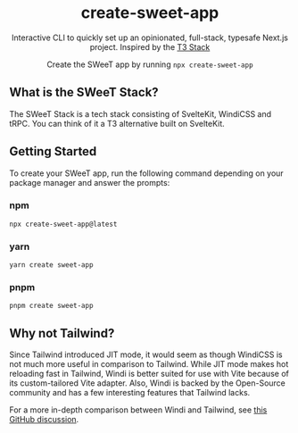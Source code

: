 <h1 align="center">
  create-sweet-app
</h1>

<p align="center">
  Interactive CLI to quickly set up an opinionated, full-stack, typesafe Next.js project. Inspired by the <a href="https://init.tips">T3 Stack</a>
</p>

<p align="center">
  Create the SWeeT app by running <code>npx create-sweet-app</code>
</p>

## What is the SWeeT Stack?

The SWeeT Stack is a tech stack consisting of SvelteKit, WindiCSS and tRPC. You can think of it a T3 alternative built on SvelteKit.

## Getting Started

To create your SWeeT app, run the following command depending on your package manager and answer the prompts:

### npm

`npx create-sweet-app@latest`

### yarn

`yarn create sweet-app`

### pnpm

`pnpm create sweet-app`

## Why not Tailwind?

Since Tailwind introduced JIT mode, it would seem as though WindiCSS is not much more useful in comparison to Tailwind. While JIT mode makes hot reloading fast in Tailwind, Windi is better suited for use with Vite because of its custom-tailored Vite adapter. Also, Windi is backed by the Open-Source community and has a few interesting features that Tailwind lacks.

For a more in-depth comparison between Windi and Tailwind, see <a href="https://github.com/windicss/windicss/discussions/176">this GitHub discussion</a>.
